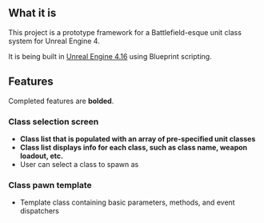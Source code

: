 ## What it is
This project is a prototype framework for a Battlefield-esque unit class system for Unreal Engine 4.

It is being built in [Unreal Engine 4.16](https://www.unrealengine.com/) using Blueprint scripting.

## Features
Completed features are **bolded**.

### Class selection screen
- **Class list that is populated with an array of pre-specified unit classes**
- **Class list displays info for each class, such as class name, weapon loadout, etc.**
- User can select a class to spawn as

### Class pawn template
- Template class containing basic parameters, methods, and event dispatchers
